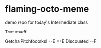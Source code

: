 # flaming-octo-meme
demo repo for today's Intermediate class


Test stuuff

Getcha Pitchfooorks!
--E
==E
Discounted
--F
